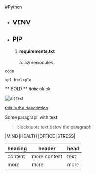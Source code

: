 #Python
- ## VENV
- ## PIP
    1. #### requirements.txt
        a. azuremodules
        
        
        
 `code`
 
``` <p1 html<p1> ```

** BOLD ** *italic* ok ok

![alt text](http://picsum.photos/200/200)



[this is the description](http://www.github.com)



Some paragraph with text.
> blockquote text below the paragraph


|MIND |HEALTH  |OFFICE  |STRESS|

| heading | header | head |
| --- | --- | --- |
| content | more content | text |
| more | more | more |
